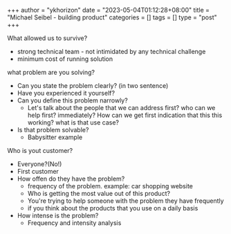 +++
author = "ykhorizon"
date = "2023-05-04T01:12:28+08:00"
title = "Michael Seibel - building product"
categories = []
tags = []
type = "post"
+++

What allowed us to survive?
- strong technical team - not intimidated by any technical challenge
- minimum cost of running solution

what problem are you solving?
- Can you state the problem clearly? (in two sentence)
- Have you experienced it yourself?
- Can you define this problem narrowly?
  - Let's talk about the people that we can address first? who can we help first? immediately? How can we get first indication that this this working? what is that use case?
- Is that problem solvable?
  - Babysitter example

Who is yout customer?
- Everyone?(No!)
- First customer
- How offen do they have the problem?
  - frequency of the problem. example: car shopping website 
  - Who is getting the most value out of this product?
  - You're trying to help someone with the problem they have frequently
  - if you think about the products that you use on a daily basis
- How intense is the problem?
  - Frequency and intensity analysis